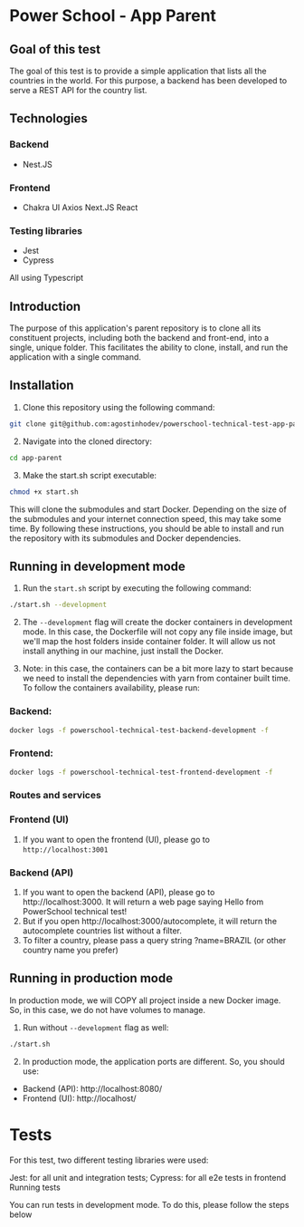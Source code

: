 # Power School - App Parent

## Goal of this test

The goal of this test is to provide a simple application that lists all the countries in the world. For this purpose, a backend has been developed to serve a REST API for the country list.

## Technologies

### Backend

- Nest.JS

### Frontend

- Chakra UI
  Axios
  Next.JS
  React

### Testing libraries

- Jest
- Cypress

All using Typescript

## Introduction

The purpose of this application's parent repository is to clone all its constituent projects, including both the backend and front-end, into a single, unique folder. This facilitates the ability to clone, install, and run the application with a single command.

## Installation

1. Clone this repository using the following command:

```bash
git clone git@github.com:agostinhodev/powerschool-technical-test-app-parent.git app-parent
```

2. Navigate into the cloned directory:

```bash
cd app-parent
```

3. Make the start.sh script executable:

```bash
chmod +x start.sh
```

This will clone the submodules and start Docker. Depending on the size of the submodules and your internet connection speed, this may take some time.
By following these instructions, you should be able to install and run the repository with its submodules and Docker dependencies.

## Running in development mode

1. Run the `start.sh` script by executing the following command:

```bash
./start.sh --development
```

2. The `--development` flag will create the docker containers in development mode. In this case, the Dockerfile will not copy any file inside image, but we'll map the host folders inside container folder. It will allow us not install anything in our machine, just install the Docker.

3. Note: in this case, the containers can be a bit more lazy to start because we need to install the dependencies with yarn from container built time. To follow the containers availability, please run:

### Backend:

```bash
docker logs -f powerschool-technical-test-backend-development -f
```

### Frontend:

```bash
docker logs -f powerschool-technical-test-frontend-development -f
```

### Routes and services

### Frontend (UI)

1. If you want to open the frontend (UI), please go to `http://localhost:3001`

### Backend (API)

1. If you want to open the backend (API), please go to http://localhost:3000. It will return a web page saying Hello from PowerSchool technical test!
2. But if you open http://localhost:3000/autocomplete, it will return the autocomplete countries list without a filter.
3. To filter a country, please pass a query string ?name=BRAZIL (or other country name you prefer)

## Running in production mode

In production mode, we will COPY all project inside a new Docker image. So, in this case, we do not have volumes to manage.

1. Run without `--development` flag as well:

```bash
./start.sh
```

2. In production mode, the application ports are different. So, you should use:

- Backend (API): http://localhost:8080/
- Frontend (UI): http://localhost/

# Tests

For this test, two different testing libraries were used:

Jest: for all unit and integration tests;
Cypress: for all e2e tests in frontend
Running tests

You can run tests in development mode. To do this, please follow the steps below
